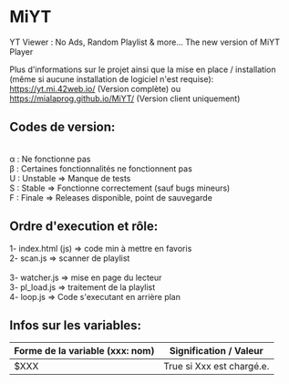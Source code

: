 # MiYT
YT Viewer : No Ads, Random Playlist &amp; more... The new version of MiYT Player

Plus d'informations sur le projet ainsi que la mise en place / installation (même si aucune installation de logiciel n'est requise): 
    https://yt.mi.42web.io/ (Version complète)
        ou
    https://mialaprog.github.io/MiYT/ (Version client uniquement)

## Codes de version:
<br>α : Ne fonctionne pas
<br>β : Certaines fonctionnalités ne fonctionnent pas 
<br>U : Unstable => Manque de tests 
<br>S : Stable => Fonctionne correctement (sauf bugs mineurs)
<br>F : Finale => Releases disponible, point de sauvegarde

## Ordre d'execution et rôle:
1- index.html (js) => code min à mettre en favoris <br>
2- scan.js => scanner de playlist<br>
<br>
3- watcher.js => mise en page du lecteur<br>
3- pl_load.js => traitement de la playlist<br>
4- loop.js => Code s'executant en arrière plan<br>

## Infos sur les variables:
Forme de la variable (xxx: nom) | Signification / Valeur
 --- | --- 
$XXX | True si Xxx est chargé.e.